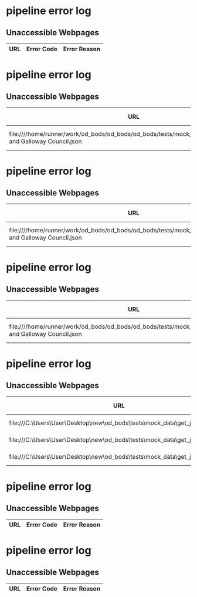 # pipeline error log

## Unaccessible Webpages

|URL | Error Code | Error Reason|
|--- | --- | ---|
# pipeline error log

## Unaccessible Webpages

|URL | Error Code | Error Reason|
|--- | --- | ---|
| file:////home/runner/work/od_bods/od_bods/od_bods/tests/mock_data/USMART/Dumfries and Galloway Council.json |  | [Errno 2] No such file or directory: '//home/runner/work/od_bods/od_bods/od_bods/tests/mock_data/USMART/Dumfries and Galloway Council.json' | 
# pipeline error log

## Unaccessible Webpages

|URL | Error Code | Error Reason|
|--- | --- | ---|
| file:////home/runner/work/od_bods/od_bods/od_bods/tests/mock_data/USMART/Dumfries and Galloway Council.json |  | [Errno 2] No such file or directory: '//home/runner/work/od_bods/od_bods/od_bods/tests/mock_data/USMART/Dumfries and Galloway Council.json' | 
# pipeline error log

## Unaccessible Webpages

|URL | Error Code | Error Reason|
|--- | --- | ---|
| file:////home/runner/work/od_bods/od_bods/od_bods/tests/mock_data/USMART/Dumfries and Galloway Council.json |  | [Errno 2] No such file or directory: '//home/runner/work/od_bods/od_bods/od_bods/tests/mock_data/USMART/Dumfries and Galloway Council.json' | 
# pipeline error log

## Unaccessible Webpages

|URL | Error Code | Error Reason|
|--- | --- | ---|
| file:///C:\Users\User\Desktop\new\od_bods\tests\mock_data\get_json_data.json |  | [WinError 2] The system cannot find the file specified: 'C:\\\\Users\\User\\Desktop\\new\\od_bods\\tests\\mock_data\\get_json_data.json' | 
| file:///C:\Users\User\Desktop\new\od_bods\tests\mock_data\get_json_data.json |  | [WinError 2] The system cannot find the file specified: 'C:\\\\Users\\User\\Desktop\\new\\od_bods\\tests\\mock_data\\get_json_data.json' | 
| file:///C:\Users\User\Desktop\new\od_bods\tests\mock_data\get_json_data.json |  | [WinError 2] The system cannot find the file specified: 'C:\\\\Users\\User\\Desktop\\new\\od_bods\\tests\\mock_data\\get_json_data.json' | 
# pipeline error log

## Unaccessible Webpages

|URL | Error Code | Error Reason|
|--- | --- | ---|
# pipeline error log

## Unaccessible Webpages

|URL | Error Code | Error Reason|
|--- | --- | ---|
